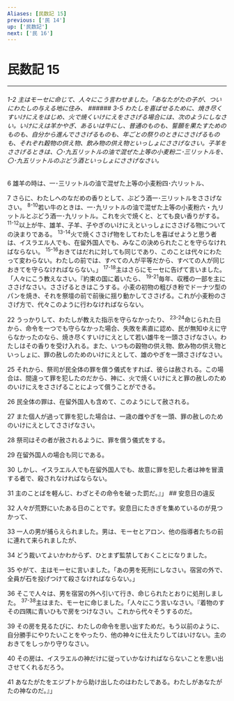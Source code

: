 ```yaml
---
Aliases: [民数記 15]
previous: ['民 14']
up: ['民数記']
next: ['民 16']
---
```

# 民数記 15

***
###### 1-2 主はモーセに命じて、人々にこう言わせました。「あなたがたの子が、ついにわたしの与える地に住み、 ###### 3-5 わたしを喜ばせるために、焼き尽くすいけにえをはじめ、火で焼くいけにえをささげる場合には、次のようにしなさい。いけにえは羊かやぎ、あるいは牛にし、普通のものも、誓願を果たすためのものも、自分から進んでささげるものも、年ごとの祭りのときにささげるものも、それぞれ穀物の供え物、飲み物の供え物といっしょにささげなさい。子羊をささげるときは、〇･九五リットルの油で混ぜた上等の小麦粉二･三リットルを、〇･九五リットルのぶどう酒といっしょにささげなさい。 



6 
雄羊の時は、一･三リットルの油で混ぜた上等の小麦粉四･六リットル、 



7 
さらに、わたしへのなだめの香りとして、ぶどう酒一･三リットルをささげなさい。 <sup class="versenum">8-10</sup>若い牛のときは、一･九リットルの油で混ぜた上等の小麦粉六・九リットルとぶどう酒一･九リットル。これを火で焼くと、とても良い香りがする。 <sup class="versenum">11-12</sup>以上が牛、雄羊、子羊、子やぎのいけにえといっしょにささげる物についての決まりである。 <sup class="versenum">13-14</sup>火で焼くささげ物をしてわたしを喜ばせようと思う者は、イスラエル人でも、在留外国人でも、みなこの決められたことを守らなければならない。 <sup class="versenum">15-16</sup>おきてはだれに対しても同じであり、このことは代々にわたって変わらない。わたしの前では、すべての人が平等だから、すべての人が同じおきてを守らなければならない。」 <sup class="versenum">17-18</sup>主はさらにモーセに告げて言いました。「人々にこう教えなさい。『約束の国に着いたら、 <sup class="versenum">19-21</sup>毎年、収穫の一部を主にささげなさい。ささげるときはこうする。小麦の初物の粗びき粉でドーナツ型のパンを焼き、それを祭壇の前で前後に揺り動かしてささげる。これが小麦粉のささげ方で、代々このように行わなければならない。 



22 
うっかりして、わたしが教えた指示を守らなかったり、 <sup class="versenum">23-24</sup>命じられた日から、命令を一つでも守らなかった場合、失敗を素直に認め、民が無知ゆえに守らなかったのなら、焼き尽くすいけにえとして若い雄牛を一頭ささげなさい。わたしはその香りを受け入れる。また、いつもの穀物の供え物、飲み物の供え物といっしょに、罪の赦しのためのいけにえとして、雄のやぎを一頭ささげなさい。 



25 
それから、祭司が民全体の罪を償う儀式をすれば、彼らは赦される。この場合は、間違って罪を犯したのだから、神に、火で焼くいけにえと罪の赦しのためのいけにえをささげることによって償うことができる。 



26 
民全体の罪は、在留外国人も含めて、このようにして赦される。 



27 
また個人が過って罪を犯した場合は、一歳の雌やぎを一頭、罪の赦しのためのいけにえとしてささげなさい。 



28 
祭司はその者が赦されるように、罪を償う儀式をする。 



29 
在留外国人の場合も同じである。 



30 
しかし、イスラエル人でも在留外国人でも、故意に罪を犯した者は神を冒瀆する者で、殺されなければならない。 



31 
主のことばを軽んじ、わざとその命令を破った罰だ。』」 ## 安息日の違反 



32 
人々が荒野にいたある日のことです。安息日にたきぎを集めているのが見つかって、 



33 
一人の男が捕らえられました。男は、モーセとアロン、他の指導者たちの前に連れて来られましたが、 



34 
どう裁いてよいかわからず、ひとまず監禁しておくことになりました。 



35 
やがて、主はモーセに言いました。「あの男を死刑にしなさい。宿営の外で、全員が石を投げつけて殺さなければならない。」 



36 
そこで人々は、男を宿営の外へ引いて行き、命じられたとおりに処刑しました。 <sup class="versenum">37-38</sup>主はまた、モーセに命じました。「人々にこう言いなさい。『着物のすその四隅に青いひもで房をつけなさい。これから代々そうするのだ。 



39 
その房を見るたびに、わたしの命令を思い出すためだ。もう以前のように、自分勝手にやりたいことをやったり、他の神々に仕えたりしてはいけない。主のおきてをしっかり守りなさい。 



40 
その房は、イスラエルの神だけに従っていかなければならないことを思い出させてくれるだろう。 



41 
あなたがたをエジプトから助け出したのはわたしである。わたしがあなたがたの神なのだ。』」
